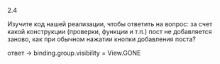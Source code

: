 2.4

Изучите код нашей реализации, чтобы ответить на вопрос: 
за счет какой конструкции (проверки, функции и т.п.) пост 
не добавляется заново, как при обычном нажатии кнопки добавления поста?

ответ -> binding.group.visibility = View.GONE